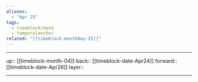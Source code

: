 ```yaml
---
aliases:
  - "Apr 25"
tags:
  - timeblock/date
  - temporalanchor
related: "[[timeblock-monthday-25]]"
---
```




***

up:: [[timeblock-month-04]]
back:: [[timeblock-date-Apr24]]
forward:: [[timeblock-date-Apr26]]
layer:: 

***
